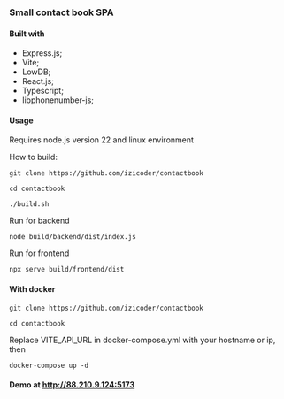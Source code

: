 ### Small contact book SPA

#### Built with

-   Express.js;
-   Vite;
-   LowDB;
-   React.js;
-   Typescript;
-   libphonenumber-js;

#### Usage

Requires node.js version 22 and linux environment

How to build:

`git clone https://github.com/izicoder/contactbook`

`cd contactbook`

`./build.sh`

Run for backend

`node build/backend/dist/index.js`

Run for frontend

`npx serve build/frontend/dist`

#### With docker

`git clone https://github.com/izicoder/contactbook`

`cd contactbook`

Replace VITE_API_URL in docker-compose.yml with your hostname or ip, then

`docker-compose up -d`

#### Demo at http://88.210.9.124:5173
